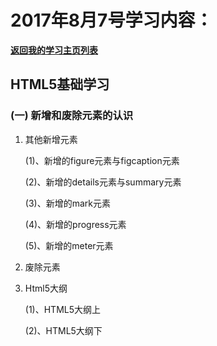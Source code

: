 # 2017年8月7号学习内容：

**[返回我的学习主页列表](https://super456.github.io/study-html-css-2017/)**

##  HTML5基础学习


### (一) 新增和废除元素的认识

1. 其他新增元素

   (1)、新增的figure元素与figcaption元素
   
   (2)、新增的details元素与summary元素

   (3)、新增的mark元素

   (4)、新增的progress元素

   (5)、新增的meter元素

2. 废除元素

3. Html5大纲

   (1)、HTML5大纲上

   (2)、HTML5大纲下

